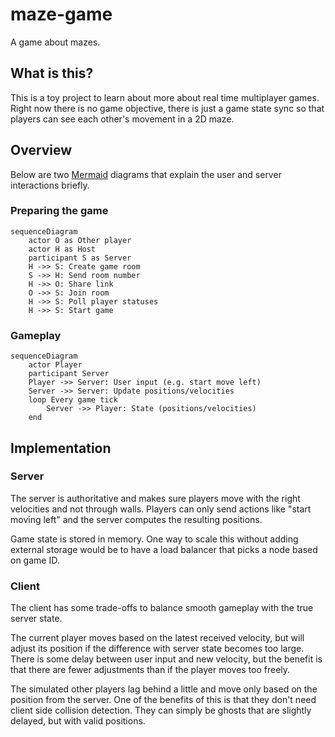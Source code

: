# maze-game
A game about mazes.

## What is this?
This is a toy project to learn about more about real time multiplayer games. Right now there is no game objective, there is just a game state sync so that players can see each other's movement in a 2D maze.

## Overview
Below are two [Mermaid](https://mermaid-js.github.io/mermaid/#/) diagrams that explain the user and server interactions briefly.

### Preparing the game
```mermaid
sequenceDiagram
    actor O as Other player
    actor H as Host
    participant S as Server
    H ->> S: Create game room
    S ->> H: Send room number
    H ->> O: Share link
    O ->> S: Join room
    H ->> S: Poll player statuses
    H ->> S: Start game
```

### Gameplay
```mermaid
sequenceDiagram
    actor Player
    participant Server
    Player ->> Server: User input (e.g. start move left)
    Server ->> Server: Update positions/velocities
    loop Every game tick
        Server ->> Player: State (positions/velocities)
    end
```

## Implementation

### Server
The server is authoritative and makes sure players move with the right velocities and not through walls. Players can only send actions like "start moving left" and the server computes the resulting positions.

Game state is stored in memory. One way to scale this without adding external storage would be to have a load balancer that picks a node based on game ID.

### Client
The client has some trade-offs to balance smooth gameplay with the true server state.

The current player moves based on the latest received velocity, but will adjust its position if the difference with server state becomes too large. There is some delay between user input and new velocity, but the benefit is that there are fewer adjustments than if the player moves too freely.

The simulated other players lag behind a little and move only based on the position from the server. One of the benefits of this is that they don't need client side collision detection. They can simply be ghosts that are slightly delayed, but with valid positions.